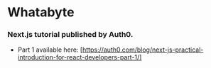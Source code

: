 # Whatabyte

### Next.js tutorial published by Auth0.

- Part 1 available here: [https://auth0.com/blog/next-js-practical-introduction-for-react-developers-part-1/]
